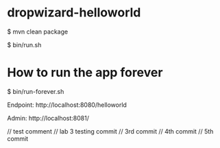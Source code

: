 dropwizard-helloworld
=====================

$ mvn clean package

$ bin/run.sh 

# How to run the app  forever
$ bin/run-forever.sh

Endpoint: http://localhost:8080/helloworld

Admin: http://localhost:8081/

// test comment
// lab 3 testing commit 
// 3rd commit
// 4th commit
// 5th commit

